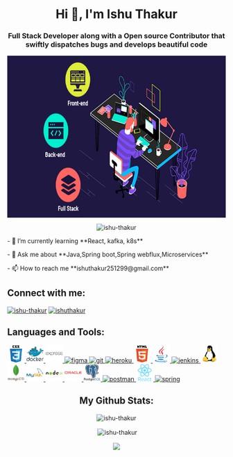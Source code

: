 <h1 align="center">Hi 👋, I'm Ishu Thakur</h1>
<h3 align="center">Full Stack Developer along with a Open source Contributor that swiftly dispatches bugs and develops beautiful code</h3>

<p align = "center">
<img align="center" width="701" height="373" src="https://github.com/ishu-thakur/ishu-thakur/blob/master/Resources/FullStackDeveloper.gif?raw=true">
</p>

<p align="center"> <img src="https://komarev.com/ghpvc/?username=ishu-thakur&label=Profile%20views&color=0e75b6&style=flat" alt="ishu-thakur" /> </p>

<!-- <p align="left"> <a href="https://github.com/ryo-ma/github-profile-trophy"><img src="https://github-profile-trophy.vercel.app/?username=ishu-thakur" alt="ishu-thakur" /></a> </p> -->
<p align="left">
- 🌱 I’m currently learning **React, kafka, k8s**
</p>
<p align="left">
- 💬 Ask me about **Java,Spring boot,Spring webflux,Microservices**
</p>
<p align="left">
- 📫 How to reach me **ishuthakur251299@gmail.com**
</p>
<h2 style = "font = 200px" align="left">Connect with me:</h3>
<p align="left">
<a href="https://linkedin.com/in/ishu-thakur" target="blank"><img align="center" src="https://raw.githubusercontent.com/rahuldkjain/github-profile-readme-generator/master/src/images/icons/Social/linked-in-alt.svg" alt="ishu-thakur" height="30" width="40" /></a>
<a href="https://www.leetcode.com/ishuthakur" target="blank"><img align="center" src="https://raw.githubusercontent.com/rahuldkjain/github-profile-readme-generator/master/src/images/icons/Social/leet-code.svg" alt="ishuthakur" height="30" width="40" /></a>
</p>

<h2 style = "font = 200px" align="left">Languages and Tools:</h3>
<p align="left"> <a href="https://www.w3schools.com/css/" target="_blank" rel="noreferrer"> <img src="https://raw.githubusercontent.com/devicons/devicon/master/icons/css3/css3-original-wordmark.svg" alt="css3" width="40" height="40"/> </a> <a href="https://www.docker.com/" target="_blank" rel="noreferrer"> <img src="https://raw.githubusercontent.com/devicons/devicon/master/icons/docker/docker-original-wordmark.svg" alt="docker" width="40" height="40"/> </a> <a href="https://expressjs.com" target="_blank" rel="noreferrer"> <img src="https://raw.githubusercontent.com/devicons/devicon/master/icons/express/express-original-wordmark.svg" alt="express" width="40" height="40"/> </a> <a href="https://www.figma.com/" target="_blank" rel="noreferrer"> <img src="https://www.vectorlogo.zone/logos/figma/figma-icon.svg" alt="figma" width="40" height="40"/> </a> <a href="https://git-scm.com/" target="_blank" rel="noreferrer"> <img src="https://www.vectorlogo.zone/logos/git-scm/git-scm-icon.svg" alt="git" width="40" height="40"/> </a> <a href="https://heroku.com" target="_blank" rel="noreferrer"> <img src="https://www.vectorlogo.zone/logos/heroku/heroku-icon.svg" alt="heroku" width="40" height="40"/> </a> <a href="https://www.w3.org/html/" target="_blank" rel="noreferrer"> <img src="https://raw.githubusercontent.com/devicons/devicon/master/icons/html5/html5-original-wordmark.svg" alt="html5" width="40" height="40"/> </a> <a href="https://www.java.com" target="_blank" rel="noreferrer"> <img src="https://raw.githubusercontent.com/devicons/devicon/master/icons/java/java-original.svg" alt="java" width="40" height="40"/> </a> <a href="https://www.jenkins.io" target="_blank" rel="noreferrer"> <img src="https://www.vectorlogo.zone/logos/jenkins/jenkins-icon.svg" alt="jenkins" width="40" height="40"/> </a> <a href="https://www.linux.org/" target="_blank" rel="noreferrer"> <img src="https://raw.githubusercontent.com/devicons/devicon/master/icons/linux/linux-original.svg" alt="linux" width="40" height="40"/> </a> <a href="https://www.mongodb.com/" target="_blank" rel="noreferrer"> <img src="https://raw.githubusercontent.com/devicons/devicon/master/icons/mongodb/mongodb-original-wordmark.svg" alt="mongodb" width="40" height="40"/> </a> <a href="https://www.mysql.com/" target="_blank" rel="noreferrer"> <img src="https://raw.githubusercontent.com/devicons/devicon/master/icons/mysql/mysql-original-wordmark.svg" alt="mysql" width="40" height="40"/> </a> <a href="https://nodejs.org" target="_blank" rel="noreferrer"> <img src="https://raw.githubusercontent.com/devicons/devicon/master/icons/nodejs/nodejs-original-wordmark.svg" alt="nodejs" width="40" height="40"/> </a> <a href="https://www.oracle.com/" target="_blank" rel="noreferrer"> <img src="https://raw.githubusercontent.com/devicons/devicon/master/icons/oracle/oracle-original.svg" alt="oracle" width="40" height="40"/> </a> <a href="https://www.postgresql.org" target="_blank" rel="noreferrer"> <img src="https://raw.githubusercontent.com/devicons/devicon/master/icons/postgresql/postgresql-original-wordmark.svg" alt="postgresql" width="40" height="40"/> </a> <a href="https://postman.com" target="_blank" rel="noreferrer"> <img src="https://www.vectorlogo.zone/logos/getpostman/getpostman-icon.svg" alt="postman" width="40" height="40"/> </a> <a href="https://reactjs.org/" target="_blank" rel="noreferrer"> <img src="https://raw.githubusercontent.com/devicons/devicon/master/icons/react/react-original-wordmark.svg" alt="react" width="40" height="40"/> </a> <a href="https://spring.io/" target="_blank" rel="noreferrer"> <img src="https://www.vectorlogo.zone/logos/springio/springio-icon.svg" alt="spring" width="40" height="40"/> </a> </p>
<h2 align="center" style = "font = 200px">My Github Stats:</h2>
<p align="center"><img align="center" src="https://github-readme-stats.vercel.app/api/top-langs/?username=ishu-thakur&theme=dark&hide_border=false&include_all_commits=false&count_private=false&layout=compact" alt="ishu-thakur" /></p>

<p align="center">&nbsp;<img align="center" src="https://github-readme-stats.vercel.app/api?username=ishu-thakur&theme=dark&hide_border=false&include_all_commits=false&count_private=false" alt="ishu-thakur" /></p>

<p align="center"><img align="center" src="https://github-readme-streak-stats.herokuapp.com/?user=ishu-thakur&theme=dark&hide_border=false" /></p>
